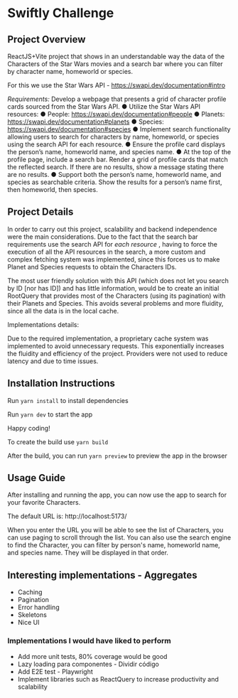 # Swiftly Challenge

## Project Overview

ReactJS+Vite project that shows in an understandable way the data of the Characters of the Star Wars movies and a search bar where you can filter by character name, homeworld or species.

For this we use the Star Wars API - https://swapi.dev/documentation#intro

_Requirements:_
Develop a webpage that presents a grid of character profile cards sourced from the Star Wars API.
● Utilize the Star Wars API resources:
● People: https://swapi.dev/documentation#people
● Planets: https://swapi.dev/documentation#planets
● Species: https://swapi.dev/documentation#species
● Implement search functionality allowing users to search for characters by name, homeworld, or species using the search API for each resource.
● Ensure the profile card displays the person’s name, homeworld name, and species name.
● At the top of the profile page, include a search bar. Render a grid of profile cards that match the reflected search. If there are no results, show a message stating there are no results.
● Support both the person’s name, homeworld name, and species as searchable criteria. Show the results for a person’s name first, then homeworld, then species.

## Project Details

In order to carry out this project, scalability and backend independence were the main considerations.
Due to the fact that the search bar requirements use the search API for _each resource_ , having to force the execution of all the API resources in the search, a more custom and complex fetching system was implemented, since this forces us to make Planet and Species requests to obtain the Characters IDs.

The most user friendly solution with this API (which does not let you search by ID [nor has ID]) and has little information, would be to create an initial RootQuery that provides most of the Characters (using its pagination) with their Planets and Species.
This avoids several problems and more fluidity, since all the data is in the local cache.

Implementations details:

Due to the required implementation, a proprietary cache system was implemented to avoid unnecessary requests.
This exponentially increases the fluidity and efficiency of the project.
Providers were not used to reduce latency and due to time issues.

## Installation Instructions

Run `yarn install` to install dependencies

Run `yarn dev` to start the app

Happy coding!

To create the build use `yarn build`

After the build, you can run `yarn preview` to preview the app in the browser

## Usage Guide

After installing and running the app, you can now use the app to search for your favorite Characters.

The default URL is: http://localhost:5173/

When you enter the URL you will be able to see the list of Characters, you can use paging to scroll through the list.
You can also use the search engine to find the Character, you can filter by person's name, homeworld name, and species name. They will be displayed in that order.

## Interesting implementations - Aggregates

- Caching
- Pagination
- Error handling
- Skeletons
- Nice UI

### Implementations I would have liked to perform

- Add more unit tests, 80% coverage would be good
- Lazy loading para componentes - Dividir código
- Add E2E test - Playwright
- Implement libraries such as ReactQuery to increase productivity and scalability
